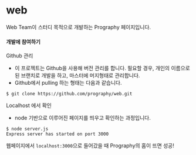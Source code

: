# web
Web Team이 스터디 목적으로 개발하는 Prography 페이지입니다.


#### 개발에 참여하기

Github 관리
- 이 프로젝트는 Github을 사용해 버전 관리를 합니다. 필요할 경우, 개인의 이름으로 된 브랜치로 개발을 하고, 마스터에 머지형태로 관리합니다.
- Github에서 pulling 하는 형태는 다음과 같습니다.
```
$ git clone https://github.com/prography/web.git
```


Localhost 에서 확인
- node 기반으로 이루어진 페이지를 띄우고 확인하는 과정입니다.

```shell
$ node server.js
Express server has started on port 3000
```

웹페이지에서 `localhost:3000`으로 들어갔을 때 Prography의 홈이 뜨면 성공!
